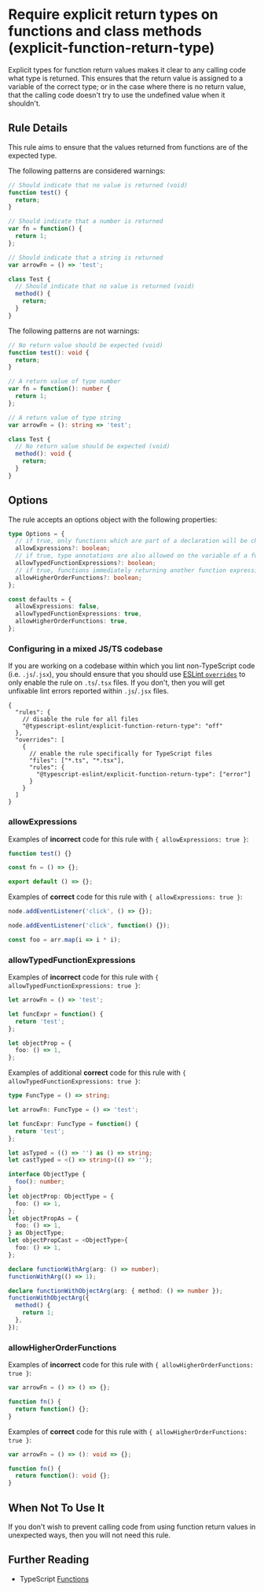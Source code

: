 # Require explicit return types on functions and class methods (explicit-function-return-type)

Explicit types for function return values makes it clear to any calling code what type is returned.
This ensures that the return value is assigned to a variable of the correct type; or in the case
where there is no return value, that the calling code doesn't try to use the undefined value when it
shouldn't.

## Rule Details

This rule aims to ensure that the values returned from functions are of the expected type.

The following patterns are considered warnings:

```ts
// Should indicate that no value is returned (void)
function test() {
  return;
}

// Should indicate that a number is returned
var fn = function() {
  return 1;
};

// Should indicate that a string is returned
var arrowFn = () => 'test';

class Test {
  // Should indicate that no value is returned (void)
  method() {
    return;
  }
}
```

The following patterns are not warnings:

```ts
// No return value should be expected (void)
function test(): void {
  return;
}

// A return value of type number
var fn = function(): number {
  return 1;
};

// A return value of type string
var arrowFn = (): string => 'test';

class Test {
  // No return value should be expected (void)
  method(): void {
    return;
  }
}
```

## Options

The rule accepts an options object with the following properties:

```ts
type Options = {
  // if true, only functions which are part of a declaration will be checked
  allowExpressions?: boolean;
  // if true, type annotations are also allowed on the variable of a function expression rather than on the function directly
  allowTypedFunctionExpressions?: boolean;
  // if true, functions immediately returning another function expression will not be checked
  allowHigherOrderFunctions?: boolean;
};

const defaults = {
  allowExpressions: false,
  allowTypedFunctionExpressions: true,
  allowHigherOrderFunctions: true,
};
```

### Configuring in a mixed JS/TS codebase

If you are working on a codebase within which you lint non-TypeScript code (i.e. `.js`/`.jsx`), you should ensure that you should use [ESLint `overrides`](https://eslint.org/docs/user-guide/configuring#disabling-rules-only-for-a-group-of-files) to only enable the rule on `.ts`/`.tsx` files. If you don't, then you will get unfixable lint errors reported within `.js`/`.jsx` files.

```jsonc
{
  "rules": {
    // disable the rule for all files
    "@typescript-eslint/explicit-function-return-type": "off"
  },
  "overrides": [
    {
      // enable the rule specifically for TypeScript files
      "files": ["*.ts", "*.tsx"],
      "rules": {
        "@typescript-eslint/explicit-function-return-type": ["error"]
      }
    }
  ]
}
```

### allowExpressions

Examples of **incorrect** code for this rule with `{ allowExpressions: true }`:

```ts
function test() {}

const fn = () => {};

export default () => {};
```

Examples of **correct** code for this rule with `{ allowExpressions: true }`:

```ts
node.addEventListener('click', () => {});

node.addEventListener('click', function() {});

const foo = arr.map(i => i * i);
```

### allowTypedFunctionExpressions

Examples of **incorrect** code for this rule with `{ allowTypedFunctionExpressions: true }`:

```ts
let arrowFn = () => 'test';

let funcExpr = function() {
  return 'test';
};

let objectProp = {
  foo: () => 1,
};
```

Examples of additional **correct** code for this rule with `{ allowTypedFunctionExpressions: true }`:

```ts
type FuncType = () => string;

let arrowFn: FuncType = () => 'test';

let funcExpr: FuncType = function() {
  return 'test';
};

let asTyped = (() => '') as () => string;
let castTyped = <() => string>(() => '');

interface ObjectType {
  foo(): number;
}
let objectProp: ObjectType = {
  foo: () => 1,
};
let objectPropAs = {
  foo: () => 1,
} as ObjectType;
let objectPropCast = <ObjectType>{
  foo: () => 1,
};

declare functionWithArg(arg: () => number);
functionWithArg(() => 1);

declare functionWithObjectArg(arg: { method: () => number });
functionWithObjectArg({
  method() {
    return 1;
  },
});
```

### allowHigherOrderFunctions

Examples of **incorrect** code for this rule with `{ allowHigherOrderFunctions: true }`:

```ts
var arrowFn = () => () => {};

function fn() {
  return function() {};
}
```

Examples of **correct** code for this rule with `{ allowHigherOrderFunctions: true }`:

```ts
var arrowFn = () => (): void => {};

function fn() {
  return function(): void {};
}
```

## When Not To Use It

If you don't wish to prevent calling code from using function return values in unexpected ways, then
you will not need this rule.

## Further Reading

- TypeScript [Functions](https://www.typescriptlang.org/docs/handbook/functions.html#function-types)
